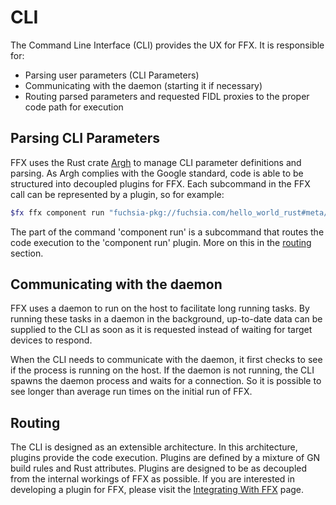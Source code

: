# CLI

The Command Line Interface (CLI) provides the UX for FFX. It is responsible for:
 - Parsing user parameters (CLI Parameters)
 - Communicating with the daemon (starting it if necessary)
 - Routing parsed parameters and requested FIDL proxies to the proper code path for execution

## Parsing CLI Parameters

FFX uses the Rust crate [Argh](https://github.com/google/argh) to manage CLI parameter definitions and parsing.  As Argh complies with the Google standard, code is able to be structured into decoupled plugins for FFX.  Each subcommand in the FFX call can be represented by a plugin, so for example: 

```sh
$fx ffx component run "fuchsia-pkg://fuchsia.com/hello_world_rust#meta/hello_world_rust.cmx"
```

The part of the command 'component run' is a subcommand that routes the code execution to the 'component run' plugin.  More on this in the [routing](#routing) section.

## Communicating with the daemon

FFX uses a daemon to run on the host to facilitate long running tasks.  By running these tasks in a daemon in the background, up-to-date data can be supplied to the CLI as soon as it is requested instead of waiting for target devices to respond.

When the CLI needs to communicate with the daemon, it first checks to see if the process is running on the host.  If the daemon is not running, the CLI spawns the daemon process and waits for a connection.  So it is possible to see longer than average run times on the initial run of FFX.

## Routing

The CLI is designed as an extensible architecture.  In this architecture, plugins provide the code execution. Plugins are defined by a mixture of GN build rules and Rust attributes. Plugins are designed to be as decoupled from the internal workings of FFX as possible. If you are interested in developing a plugin for FFX, please visit the [Integrating With FFX](plugins.md) page.

